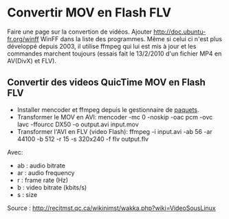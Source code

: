 # Convertir MOV en Flash FLV

Faire une page sur la convertion de vidéos. Ajouter <http://doc.ubuntu-fr.org/winff> WinFF dans la liste des programmes.
Même si celui ci n'est plus développé depuis 2003, il utilise ffmpeg qui lui est mis à jour et les commandes marchent toujours (essais fait le 13/2/2010 d'un fichier MP4 en AV(DivX) et FLV).

## Convertir des videos QuicTime MOV en Flash FLV

- Installer mencoder et ffmpeg depuis le gestionnaire de [paquets](Paquet).
- Transformer le MOV en AVI: mencoder -mc 0 -noskip -oac pcm -ovc lavc
  -ffourcc DX50 -o output.avi input.mov
- Transformer l'AVI en FLV (video Flash): ffmpeg -i input.avi -ab 56 -ar
  44100 -b 512 -r 15 -s 320x240 -f flv output.flv

Avec:

- ab : audio bitrate
- ar : audio frequency
- r : frame rate (Hz)
- b : video bitrate (kbits/s)
- s : size

Source : <http://recitmst.qc.ca/wikinimst/wakka.php?wiki=VideoSousLinux>
